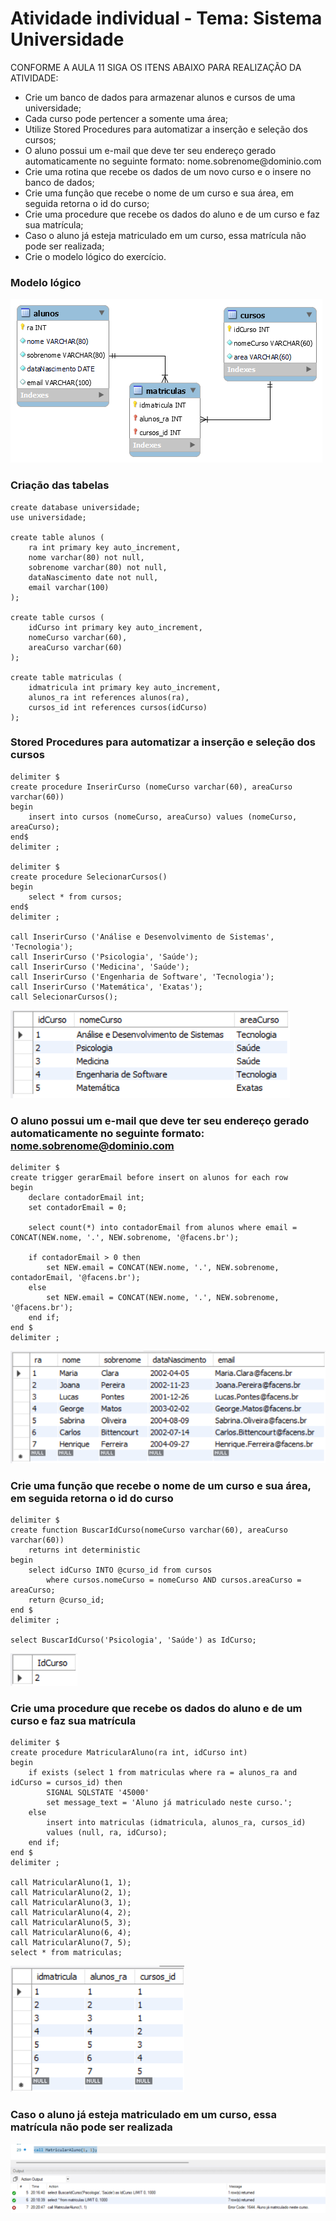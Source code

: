 # Atividade individual - Tema: Sistema Universidade

CONFORME A AULA 11 SIGA OS ITENS ABAIXO PARA REALIZAÇÃO DA ATIVIDADE:

<ul>
    <li>Crie um banco de dados para armazenar alunos e cursos de uma universidade;</li>
    <li>Cada curso pode pertencer a somente uma área;</li>
    <li>Utilize Stored Procedures para automatizar a inserção e seleção dos cursos;</li>
    <li>O aluno possui um e-mail que deve ter seu endereço gerado automaticamente no seguinte formato: nome.sobrenome@dominio.com</li>
    <li>Crie uma rotina que recebe os dados de um novo curso e o insere no banco de dados;</li>
    <li>Crie uma função que recebe o nome de um curso e sua área, em seguida retorna o id do curso;</li>
    <li>Crie uma procedure que recebe os dados do aluno e de um curso e faz sua matrícula;</li>
    <li>Caso o aluno já esteja matriculado em um curso, essa matrícula não pode ser realizada;</li>
    <li>Crie o modelo lógico do exercício.</li>
</ul>

### Modelo lógico
![modelo_logico](modelo_logico.png)

### Criação das tabelas
```
create database universidade;
use universidade;

create table alunos (
	ra int primary key auto_increment,
    nome varchar(80) not null,
    sobrenome varchar(80) not null,
    dataNascimento date not null,
    email varchar(100)
);

create table cursos (
	idCurso int primary key auto_increment,
    nomeCurso varchar(60),
    areaCurso varchar(60)
);

create table matriculas (
	idmatricula int primary key auto_increment,
    alunos_ra int references alunos(ra),
    cursos_id int references cursos(idCurso)
);
```

### Stored Procedures para automatizar a inserção e seleção dos cursos
```
delimiter $
create procedure InserirCurso (nomeCurso varchar(60), areaCurso varchar(60))
begin
    insert into cursos (nomeCurso, areaCurso) values (nomeCurso, areaCurso);
end$
delimiter ;

delimiter $
create procedure SelecionarCursos()
begin
    select * from cursos;
end$
delimiter ;

call InserirCurso ('Análise e Desenvolvimento de Sistemas', 'Tecnologia');
call InserirCurso ('Psicologia', 'Saúde');
call InserirCurso ('Medicina', 'Saúde');
call InserirCurso ('Engenharia de Software', 'Tecnologia');
call InserirCurso ('Matemática', 'Exatas');
call SelecionarCursos();
```
![Resultado SelecionarCursos](selecionar_cursos.png)

### O aluno possui um e-mail que deve ter seu endereço gerado automaticamente no seguinte formato: nome.sobrenome@dominio.com

```
delimiter $
create trigger gerarEmail before insert on alunos for each row
begin
	declare contadorEmail int;
	set contadorEmail = 0;
  
	select count(*) into contadorEmail from alunos where email = CONCAT(NEW.nome, '.', NEW.sobrenome, '@facens.br');
  
	if contadorEmail > 0 then
		set NEW.email = CONCAT(NEW.nome, '.', NEW.sobrenome, contadorEmail, '@facens.br');
	else
		set NEW.email = CONCAT(NEW.nome, '.', NEW.sobrenome, '@facens.br');
	end if;
end $
delimiter ;
```
![Tabela alunos](tabela_alunos.png)

### Crie uma função que recebe o nome de um curso e sua área, em seguida retorna o id do curso

```
delimiter $
create function BuscarIdCurso(nomeCurso varchar(60), areaCurso varchar(60))
	returns int deterministic
begin
	select idCurso INTO @curso_id from cursos
		where cursos.nomeCurso = nomeCurso AND cursos.areaCurso = areaCurso;
	return @curso_id;
end $
delimiter ;

select BuscarIdCurso('Psicologia', 'Saúde') as IdCurso;
```
![Resultado BuscarIdCurso](idCurso.png)

### Crie uma procedure que recebe os dados do aluno e de um curso e faz sua matrícula

```
delimiter $
create procedure MatricularAluno(ra int, idCurso int)
begin
	if exists (select 1 from matriculas where ra = alunos_ra and idCurso = cursos_id) then
		SIGNAL SQLSTATE '45000'
		set message_text = 'Aluno já matriculado neste curso.';
	else
		insert into matriculas (idmatricula, alunos_ra, cursos_id)
		values (null, ra, idCurso);
	end if;
end $
delimiter ;

call MatricularAluno(1, 1);
call MatricularAluno(2, 1);
call MatricularAluno(3, 1);
call MatricularAluno(4, 2);
call MatricularAluno(5, 3);
call MatricularAluno(6, 4);
call MatricularAluno(7, 5);
select * from matriculas;
```
![Tabela matrículas](tabela_matriculas.png)

### Caso o aluno já esteja matriculado em um curso, essa matrícula não pode ser realizada
![Erro matrícula](erro_matricula.png)
